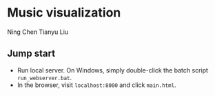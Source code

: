 # Music visualization

Ning Chen
Tianyu Liu

## Jump start
- Run local server. On Windows, simply double-click the batch script `run_webserver.bat`.
- In the browser, visit `localhost:8000` and click `main.html`.
